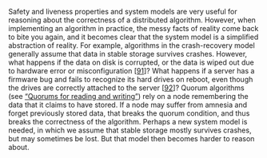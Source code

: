 
Safety and liveness properties and system models are very useful for reasoning about the correctness
of a distributed algorithm. However, when implementing an algorithm in practice, the messy facts of
reality come back to bite you again, and it becomes clear that the system model is a simplified
abstraction of reality. 
For example, algorithms in the crash-recovery model generally assume that data in stable storage
survives crashes. However, what happens if the data on disk is corrupted, or the data is wiped out
due to hardware error or misconfiguration
[[91](ch08.html#Junqueira2015wf)]? What happens if a server has a firmware bug and fails to recognize
its hard drives on reboot, even though the drives are correctly attached to the server
[[92](ch08.html#Sanders2016tl)]? 
Quorum algorithms (see [“Quorums for reading and writing”](ch05.html#sec_replication_quorum_condition)) rely on a node remembering the data
that it claims to have stored. If a node may suffer from amnesia and forget previously stored data,
that breaks the quorum condition, and thus breaks the correctness of the algorithm. Perhaps a new
system model is needed, in which we assume that stable storage mostly survives crashes, but may
sometimes be lost. But that model then becomes harder to reason about.